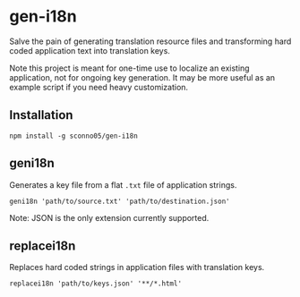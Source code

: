 # gen-i18n

Salve the pain of generating translation resource files and transforming hard coded application text into translation keys.

Note this project is meant for one-time use to localize an existing application, not for ongoing key generation.  It may be more useful as an example script if you need heavy customization.

## Installation

`npm install -g sconno05/gen-i18n`

## geni18n

Generates a key file from a flat `.txt` file of application strings.

`geni18n 'path/to/source.txt' 'path/to/destination.json'`

Note: JSON is the only extension currently supported.

## replacei18n

Replaces hard coded strings in application files with translation keys.

`replacei18n 'path/to/keys.json' '**/*.html'`
